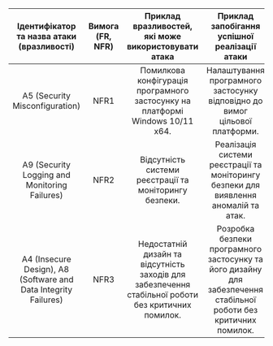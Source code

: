 |           Ідентифікатор та назва атаки  (вразливості)           | Вимога (FR, NFR) |                        Приклад вразливостей,  які може використовувати атака                        |                                   Приклад запобігання успішної реалізації атаки                                   |
|:---------------------------------------------------------------:|:----------------:|:---------------------------------------------------------------------------------------------------:|:-----------------------------------------------------------------------------------------------------------------:|
|                  A5 (Security Misconfiguration)                 |       NFR1       |            Помилкова конфігурація програмного застосунку на платформі Windows 10/11 x64.            |                    Налаштування програмного застосунку відповідно до вимог цільової платформи.                    |
|          A9 (Security Logging and Monitoring Failures)          |       NFR2       |                        Відсутність системи реєстрації та моніторингу безпеки.                       |                Реалізація системи реєстрації та моніторингу безпеки для виявлення аномалій та атак.               |
| A4 (Insecure Design), A8 (Software and Data Integrity Failures) |       NFR3       | Недостатній дизайн та відсутність заходів для забезпечення стабільної роботи без критичних помилок. | Розробка безпеки програмного застосунку та його дизайну для забезпечення стабільної роботи без критичних помилок. |